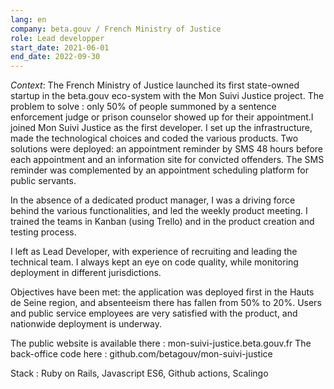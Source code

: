 ```yaml
---
lang: en
company: beta.gouv / French Ministry of Justice
role: Lead developper
start_date: 2021-06-01
end_date: 2022-09-30
---
```


*Context*: The French Ministry of Justice launched its first state-owned startup in the beta.gouv eco-system with the Mon Suivi Justice project. The problem to solve : only 50% of people summoned by a sentence enforcement judge or prison counselor showed up for their appointment.I joined Mon Suivi Justice as the first developer. I set up the infrastructure, made the technological choices and coded the various products. Two solutions were deployed: an appointment reminder by SMS 48 hours before each appointment and an information site for convicted offenders. The SMS reminder was complemented by an appointment scheduling platform for public servants.

In the absence of a dedicated product manager, I was a driving force behind the various functionalities, and led the weekly product meeting. I trained the teams in Kanban (using Trello) and in the product creation and testing process.

I left as Lead Developer, with experience of recruiting and leading the technical team. I always kept an eye on code quality, while monitoring deployment in different jurisdictions.

Objectives have been met: the application was deployed first in the Hauts de Seine region, and absenteeism there has fallen from 50% to 20%. Users and public service employees are very satisfied with the product, and nationwide deployment is underway.

The public website is available there : mon-suivi-justice.beta.gouv.fr
The back-office code here : github.com/betagouv/mon-suivi-justice

Stack : Ruby on Rails, Javascript ES6, Github actions, Scalingo